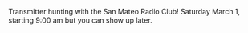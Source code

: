 Transmitter hunting with the San Mateo Radio Club!   Saturday March 1, starting 9:00 am but you can show up later.  
